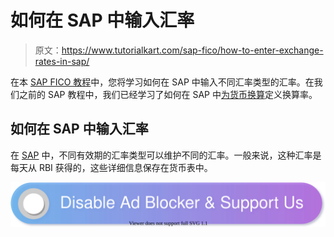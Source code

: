 # 如何在 SAP 中输入汇率

> 原文：<https://www.tutorialkart.com/sap-fico/how-to-enter-exchange-rates-in-sap/>

在本 [SAP FICO 教程](https://www.tutorialkart.com/sap-fico-training-tutorial/)中，您将学习如何在 SAP 中输入不同汇率类型的汇率。在我们之前的 SAP 教程中，我们已经学习了如何在 SAP 中[为货币换算](https://www.tutorialkart.com/sap-fico/define-translation-ratios-for-currency-translation-in-sap/)定义换算率。

## 如何在 SAP 中输入汇率

在 [SAP](https://www.tutorialkart.com/sap/what-is-sap-definition-of-erp-sap-systems/) 中，不同有效期的汇率类型可以维护不同的汇率。一般来说，这种汇率是每天从 RBI 获得的，这些详细信息保存在货币表中。

[![](img/925da31b32d6bc3827932f6c8afb11bb.png)](https://www.tutorialkart.com/)